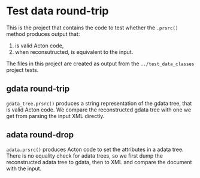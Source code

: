 # Test data round-trip

This is the project that contains the code to test whether the `.prsrc()`
method produces output that:
1. is valid Acton code,
2. when reconsutructed, is equivalent to the input.

The files in this project are created as output from the `../test_data_classes`
project tests.

## gdata round-trip
`gdata_tree.prsrc()` produces a string representation of the gdata tree, that
is valid Acton code. We compare the reconstructed gdata tree with one we get
from parsing the input XML directly.

## adata round-drop
`adata.prsrc()` produces Acton code to set the attributes in a adata tree.
There is no equality check for adata trees, so we first dump the reconstructed
adata tree to gdata, then to XML and compare the document with the input.